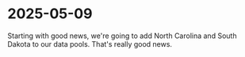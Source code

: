 # 2025-05-09

Starting with good news, we're going to add North Carolina and South Dakota to our data pools. That's really good news.
